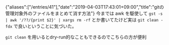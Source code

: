 {"aliases":["/entries/41"],"date":"2019-04-03T17:43:01+09:00","title":"gitの管理対象外のファイルをまとめて消す方法"}
今までは awk を駆使して `gst -s | awk '/??/{print $2}' | xargs rm -rf` とか書いてたけど実は `git clean -fdx` で良いということに気づいた。

`git clean` を用いるとdry-run的なこともできるのでこちらの方が便利

